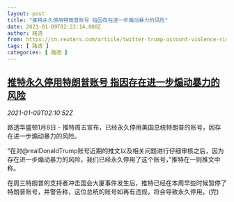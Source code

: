 ```yaml
---
layout: post
title: "推特永久停用特朗普账号 指因存在进一步煽动暴力的风险"
date: 2021-01-09T02:23:14.000Z
author: 路透
from: https://cn.reuters.com/article/twitter-trump-account-violence-risk-0109-idCNKBS29E033
tags: [ 路透 ]
categories: [ 路透 ]
---
```

<!--1610158994000-->
[推特永久停用特朗普账号 指因存在进一步煽动暴力的风险](https://cn.reuters.com/article/twitter-trump-account-violence-risk-0109-idCNKBS29E033)
------

<div>
<div><i>2021-01-09T02:10:52Z</i></div><p>路透华盛顿1月8日 - 推特周五宣布，已经永久停用美国总统特朗普的账号，因存在进一步煽动暴力的风险。</p><p>“在对@realDonaldTrump账号近期的推文以及相关问题进行仔细审核之后，因为存在进一步煽动暴力的风险，我们已经永久停用了这个账号，”推特在一则推文中称。</p><p>在周三特朗普的支持者冲击国会大厦事件发生后，推特已经在本周早些时候暂停了特朗普账号，并警告称，这位总统的账号如再有违规，将会导致永久停用。(完)</p>
</div>
